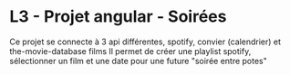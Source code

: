 # L3 - Projet angular - Soirées

Ce projet se connecte à 3 api différentes, spotify, convier (calendrier) et the-movie-database films
Il permet de créer une playlist spotify, sélectionner un film et une date pour une future "soirée entre potes"
